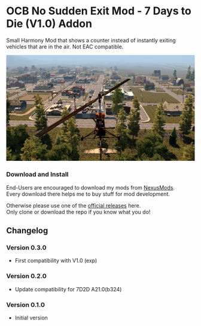 # OCB No Sudden Exit Mod - 7 Days to Die (V1.0) Addon

Small Harmony Mod that shows a counter instead of instantly
exiting vehicles that are in the air. Not EAC compatible.

![In-Game Countdown](Screens/ingame-countdown.jpg)

### Download and Install

End-Users are encouraged to download my mods from [NexusMods][2].  
Every download there helps me to buy stuff for mod development.

Otherwise please use one of the [official releases][1] here.  
Only clone or download the repo if you know what you do!

## Changelog

### Version 0.3.0

- First compatibility with V1.0 (exp)

### Version 0.2.0

- Update compatibility for 7D2D A21.0(b324)

### Version 0.1.0

- Initial version

[1]: https://github.com/OCB7D2D/OcbNoSuddenExit/releases
[2]: https://www.nexusmods.com/7daystodie/mods/1985
